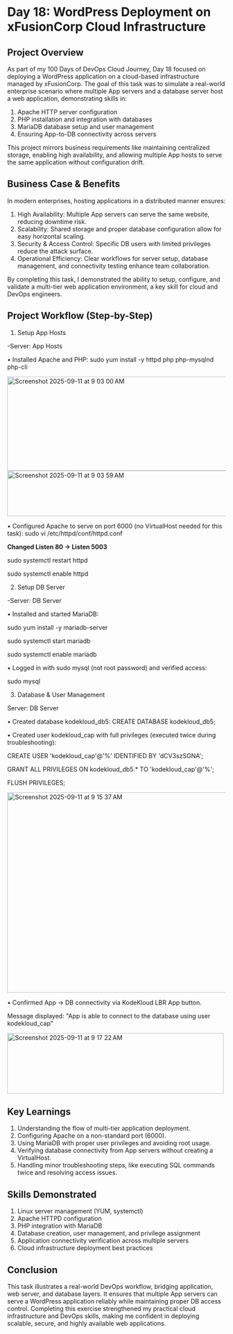 # Day 18: WordPress Deployment on xFusionCorp Cloud Infrastructure

## Project Overview
As part of my 100 Days of DevOps Cloud Journey, Day 18 focused on deploying a WordPress application on a cloud-based infrastructure managed by xFusionCorp. The goal of this task was to simulate a real-world enterprise scenario where multiple App servers and a database server host a web application, demonstrating skills in:

1. Apache HTTP server configuration
2. PHP installation and integration with databases
3. MariaDB database setup and user management
4. Ensuring App-to-DB connectivity across servers

This project mirrors business requirements like maintaining centralized storage, enabling high availability, and allowing multiple App hosts to serve the same application without configuration drift.

## Business Case & Benefits
In modern enterprises, hosting applications in a distributed manner ensures:

1. High Availability: Multiple App servers can serve the same website, reducing downtime risk.
2. Scalability: Shared storage and proper database configuration allow for easy horizontal scaling.
3. Security & Access Control: Specific DB users with limited privileges reduce the attack surface.
4. Operational Efficiency: Clear workflows for server setup, database management, and connectivity testing enhance team collaboration.

By completing this task, I demonstrated the ability to setup, configure, and validate a multi-tier web application environment, a key skill for cloud and DevOps engineers.

## Project Workflow (Step-by-Step)
1. Setup App Hosts

-Server: App Hosts

•	Installed Apache and PHP: sudo yum install -y httpd php php-mysqlnd php-cli

<img width="1045" height="217" alt="Screenshot 2025-09-11 at 9 03 00 AM" src="https://github.com/user-attachments/assets/1ddc9480-e5de-4c99-854b-ac85f28d2b39" />
<img width="1053" height="105" alt="Screenshot 2025-09-11 at 9 03 59 AM" src="https://github.com/user-attachments/assets/aaa7e57e-42be-478c-bec6-dbb5f5e74f33" />

•	Configured Apache to serve on port 6000 (no VirtualHost needed for this task): sudo vi /etc/httpd/conf/httpd.conf


**Changed Listen 80 → Listen 5003**

sudo systemctl restart httpd

sudo systemctl enable httpd


2. Setup DB Server

-Server: DB Server

•	Installed and started MariaDB: 

sudo yum install -y mariadb-server

sudo systemctl start mariadb

sudo systemctl enable mariadb

•	Logged in with sudo mysql (not root password) and verified access:

sudo mysql

3. Database & User Management

Server: DB Server

•	Created database kodekloud_db5: CREATE DATABASE kodekloud_db5;

•	Created user kodekloud_cap with full privileges (executed twice during troubleshooting):

CREATE USER 'kodekloud_cap'@'%' IDENTIFIED BY 'dCV3szSGNA';

GRANT ALL PRIVILEGES ON kodekloud_db5.* TO 'kodekloud_cap'@'%';

FLUSH PRIVILEGES;

<img width="755" height="462" alt="Screenshot 2025-09-11 at 9 15 37 AM" src="https://github.com/user-attachments/assets/848dc8cc-185e-4c69-ac58-4b620f490c76" />


•	Confirmed App → DB connectivity via KodeKloud LBR App button.

Message displayed: "App is able to connect to the database using user kodekloud_cap"

<img width="499" height="140" alt="Screenshot 2025-09-11 at 9 17 22 AM" src="https://github.com/user-attachments/assets/bf585cfe-1480-46fe-8cb6-a9c9ef2828c5" />


## Key Learnings
1. Understanding the flow of multi-tier application deployment.
2. Configuring Apache on a non-standard port (6000).
3. Using MariaDB with proper user privileges and avoiding root usage.
4. Verifying database connectivity from App servers without creating a VirtualHost.
5. Handling minor troubleshooting steps, like executing SQL commands twice and resolving access issues.

## Skills Demonstrated
1. Linux server management (YUM, systemctl)
2. Apache HTTPD configuration
3. PHP integration with MariaDB
4. Database creation, user management, and privilege assignment
5. Application connectivity verification across multiple servers
6. Cloud infrastructure deployment best practices

## Conclusion
This task illustrates a real-world DevOps workflow, bridging application, web server, and database layers. It ensures that multiple App servers can serve a WordPress application reliably while maintaining proper DB access control. Completing this exercise strengthened my practical cloud infrastructure and DevOps skills, making me confident in deploying scalable, secure, and highly available web applications.
